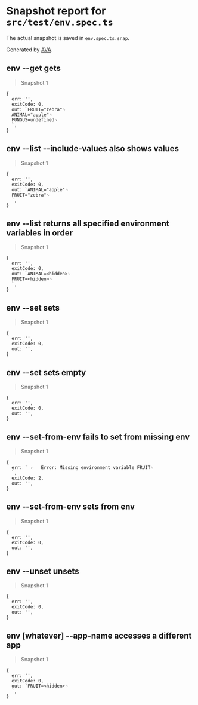 # Snapshot report for `src/test/env.spec.ts`

The actual snapshot is saved in `env.spec.ts.snap`.

Generated by [AVA](https://ava.li).

## env --get gets

> Snapshot 1

    {
      err: '',
      exitCode: 0,
      out: `FRUIT="zebra"␊
      ANIMAL="apple"␊
      FUNGUS=undefined␊
      `,
    }

## env --list --include-values also shows values

> Snapshot 1

    {
      err: '',
      exitCode: 0,
      out: `ANIMAL="apple"␊
      FRUIT="zebra"␊
      `,
    }

## env --list returns all specified environment variables in order

> Snapshot 1

    {
      err: '',
      exitCode: 0,
      out: `ANIMAL=<hidden>␊
      FRUIT=<hidden>␊
      `,
    }

## env --set sets

> Snapshot 1

    {
      err: '',
      exitCode: 0,
      out: '',
    }

## env --set sets empty

> Snapshot 1

    {
      err: '',
      exitCode: 0,
      out: '',
    }

## env --set-from-env fails to set from missing env

> Snapshot 1

    {
      err: ` ›   Error: Missing environment variable FRUIT␊
      `,
      exitCode: 2,
      out: '',
    }

## env --set-from-env sets from env

> Snapshot 1

    {
      err: '',
      exitCode: 0,
      out: '',
    }

## env --unset unsets

> Snapshot 1

    {
      err: '',
      exitCode: 0,
      out: '',
    }

## env [whatever] --app-name accesses a different app

> Snapshot 1

    {
      err: '',
      exitCode: 0,
      out: `FRUIT=<hidden>␊
      `,
    }
